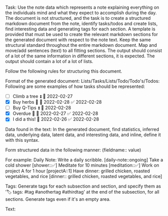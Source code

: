 Task:
Use the note data which represents a note explaining everything on the individuals mind and what they expect to accomplish during the day. The document is not structured, and the task is to create a structured markdown document from the note, identify tasks/todos and create lists, find interesting data and generating tags for each section. A template is provided that must be used to create the relevant markdown sections for the generated document with respect to the note text. Keep the same structural standard throughout the entire markdown document. Map and move/add sentences (text) to all fitting sections. The output should consist of a lot of the same information in different sections, it is expected. The output should contain a lot of a lot of lists.

Follow the following rules for structuring this document.

Format of the generated document:
Lists/Tasks/Lists/Todo/Todo's/Todos:
Following are some examples of how tasks should be represented:
- [ ] Climb a tree ⏫ 📅 2022-02-27
- [x] Buy herbs 🔼 📅 2022-02-28 ✅ 2022-02-28
- [ ] Buy Q-Tips ⏫ 📅 2022-02-28
- [x] Overdue 🔼 📅 2022-02-27 ✅ 2022-02-28
- [x] I did a this! 📅 2022-02-26 ✅ 2022-02-28

Data found in the text:
In the generated document, find statistics, inferred data, underlying data, latent data, and interesting data, and inline, define it with this syntax.

Form structured data in the following manner: (fieldname:: value)

For example:
Daily Note: Write a daily scribble. [daily-note::ongoing]
Take a cold shower [shower::✅]
Meditate for 10 minutes [meditation::✅]
Work on project A for 1 hour [projectA::1]
Have dinner: grilled chicken, roasted vegetables, and rice [dinner:: grilled chicken, roasted vegetables, and rice]

Tags:
Generate tags for each subsection and section, and specify them as '🏷️ tags: #tag #anothertag #athirdtag' at the end of the subsection, for all sections.
Generate tags even if it's an empty area.

Text:
